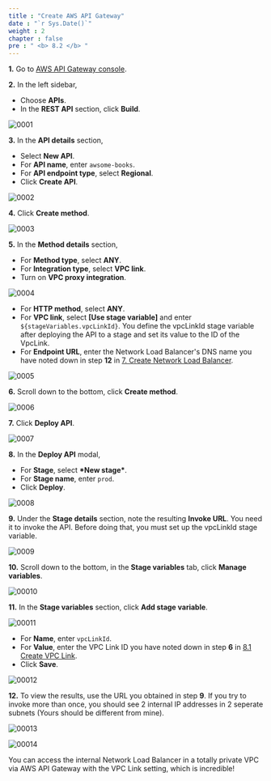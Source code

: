 ```yaml
---
title : "Create AWS API Gateway"
date : "`r Sys.Date()`"
weight : 2
chapter : false
pre : " <b> 8.2 </b> "
---
```


**1.** Go to [AWS API Gateway console](https://console.aws.amazon.com/apigateway/).

**2.** In the left sidebar,

- Choose **APIs**.
- In the **REST API** section, click **Build**.

![0001](/images/8/2/0001.svg?featherlight=false&width=100pc)

**3.** In the **API details** section,

- Select **New API**.
- For **API name**, enter `awsome-books`.
- For **API endpoint type**, select **Regional**.
- Click **Create API**.

![0002](/images/8/2/0002.svg?featherlight=false&width=100pc)

**4.** Click **Create method**.

![0003](/images/8/2/0003.svg?featherlight=false&width=100pc)

**5.** In the **Method details** section,

- For **Method type**, select **ANY**.
- For **Integration type**, select **VPC link**.
- Turn on **VPC proxy integration**.

![0004](/images/8/2/0004.svg?featherlight=false&width=100pc)

- For **HTTP method**, select **ANY**.
- For **VPC link**, select **[Use stage variable]** and enter `${stageVariables.vpcLinkId}`. You define the vpcLinkId stage variable after deploying the API to a stage and set its value to the ID of the VpcLink.
- For **Endpoint URL**, enter the Network Load Balancer's DNS name you have noted down in step **12** in [7. Create Network Load Balancer](7-create-network-load-balancer).

![0005](/images/8/2/0005.svg?featherlight=false&width=100pc)

**6.** Scroll down to the bottom, click **Create method**.

![0006](/images/8/2/0006.svg?featherlight=false&width=100pc)

**7.** Click **Deploy API**.

![0007](/images/8/2/0007.svg?featherlight=false&width=100pc)

**8.** In the **Deploy API** modal,

- For **Stage**, select **\*New stage\***.
- For **Stage name**, enter `prod`.
- Click **Deploy**. 

![0008](/images/8/2/0008.svg?featherlight=false&width=30pc)

**9.** Under the **Stage details** section, note the resulting **Invoke URL**. You need it to invoke the API. Before doing that, you must set up the vpcLinkId stage variable.

![0009](/images/8/2/0009.svg?featherlight=false&width=100pc)

**10.** Scroll down to the bottom, in the **Stage variables** tab, click **Manage variables**.

![00010](/images/8/2/00010.svg?featherlight=false&width=100pc)

**11.** In the **Stage variables** section, click **Add stage variable**.

![00011](/images/8/2/00011.svg?featherlight=false&width=100pc)

- For **Name**, enter `vpcLinkId`.
- For **Value**, enter the VPC Link ID you have noted down in step **6** in [8.1 Create VPC Link](8-create-aws-api-gateway-resources/1-create-vpc-link).
- Click **Save**.

![00012](/images/8/2/00012.svg?featherlight=false&width=100pc)

**12.** To view the results, use the URL you obtained in step **9**. If you try to invoke more than once, you should see 2 internal IP addresses in 2 seperate subnets (Yours should be different from mine).

![00013](/images/8/2/00013.svg?featherlight=false&width=100pc)

![00014](/images/8/2/00014.svg?featherlight=false&width=100pc)

You can access the internal Network Load Balancer in a totally private VPC via AWS API Gateway with the VPC Link setting, which is incredible!
